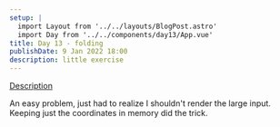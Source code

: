 ```yaml
---
setup: |
  import Layout from '../../layouts/BlogPost.astro'
  import Day from '../../components/day13/App.vue'
title: Day 13 - folding
publishDate: 9 Jan 2022 18:00
description: little exercise
---
```


[Description]( https://adventofcode.com/2021/day/12 )

An easy problem, just had to realize I shouldn't render the large input. Keeping just the coordinates in memory did the trick.


<Day client:visible />

